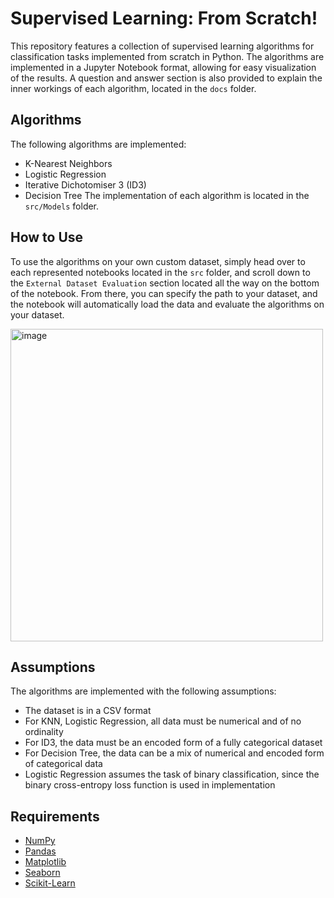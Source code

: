 # Supervised Learning: From Scratch!
This repository features a collection of supervised learning algorithms for classification tasks implemented from scratch in Python. The algorithms are implemented in a Jupyter Notebook format, allowing for easy visualization of the results. A question and answer section is also provided to explain the inner workings of each algorithm, located in the `docs` folder.

## Algorithms
The following algorithms are implemented:
- K-Nearest Neighbors
- Logistic Regression
- Iterative Dichotomiser 3 (ID3)
- Decision Tree
The implementation of each algorithm is located in the `src/Models` folder.

## How to Use
To use the algorithms on your own custom dataset, simply head over to each represented notebooks
located in the `src` folder, and scroll down to the `External Dataset Evaluation` section located all the way on the bottom of the notebook. From there, you can specify the path to your dataset, and the notebook will automatically load the data and evaluate the algorithms on your dataset.  
  
<img width="500" alt="image" src="https://github.com/AlifioDitya/Supervised-Learning-From-Scratch/assets/103266159/25010f68-4c5b-4417-aad1-b4064217c1bb">

## Assumptions
The algorithms are implemented with the following assumptions:
- The dataset is in a CSV format
- For KNN, Logistic Regression, all data must be numerical and of no ordinality
- For ID3, the data must be an encoded form of a fully categorical dataset
- For Decision Tree, the data can be a mix of numerical and encoded form of categorical data
- Logistic Regression assumes the task of binary classification, since the binary cross-entropy loss function is used in implementation

## Requirements
* [NumPy](https://numpy.org/)
* [Pandas](https://pandas.pydata.org/)
* [Matplotlib](https://matplotlib.org/)
* [Seaborn](https://seaborn.pydata.org/)
* [Scikit-Learn](https://scikit-learn.org/stable/)